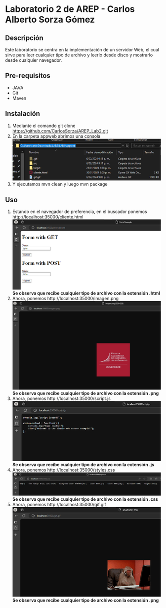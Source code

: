 # Laboratorio 2 de AREP - Carlos Alberto Sorza Gómez

## Descripción
Este laboratorio se centra en la implementación de un servidor Web, el cual sirve para leer cualquier tipo de archivo y leerlo desde disco y mostrarlo desde cualquier navegador.

## Pre-requisitos
- JAVA
- Git
- Maven

## Instalación
1. Mediante el comando git clone https://github.com/CarlosSorza/AREP_Lab2.git
2. En la carpeta appweb abrimos una consola
![alt text](imagen1.png)
3. Y ejecutamos mvn clean y luego mvn package


## Uso
1. Estando en el navegador de preferencia, en el buscador ponemos http://localhost:35000/cliente.html
    ![alt text](image.png)
    **Se observa que recibe cualquier tipo de archivo con la extensión .html**
2. Ahora, ponemos http://localhost:35000/imagen.png
    ![alt text](image-1.png)
    **Se observa que recibe cualquier tipo de archivo con la extensión .png**
3. Ahora, ponemos http://localhost:35000/script.js
    ![alt text](image-2.png)
    **Se observa que recibe cualquier tipo de archivo con la extensión .js**
4. Ahora, ponemos http://localhost:35000/styles.css
    ![alt text](image-3.png)
    **Se observa que recibe cualquier tipo de archivo con la extensión .css**
5. Ahora, ponemos http://localhost:35000/gif.gif
    ![alt text](image-4.png)
    **Se observa que recibe cualquier tipo de archivo con la extensión .png**
